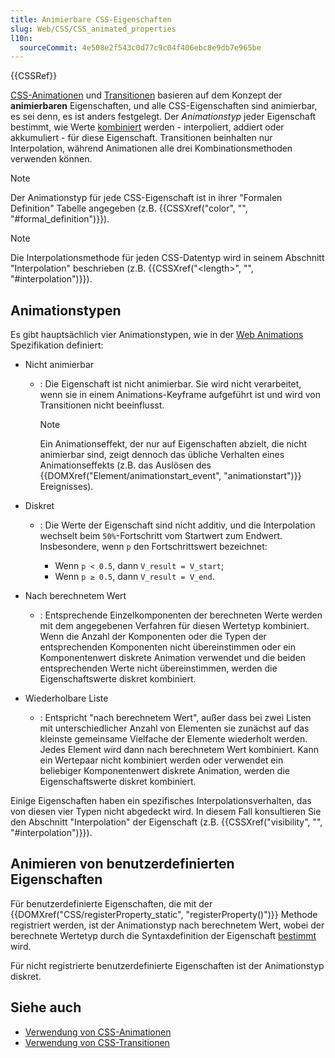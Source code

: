 ```yaml
---
title: Animierbare CSS-Eigenschaften
slug: Web/CSS/CSS_animated_properties
l10n:
  sourceCommit: 4e508e2f543c0d77c9c04f406ebc8e9db7e965be
---
```


{{CSSRef}}

[CSS-Animationen](/de/docs/Web/CSS/CSS_animations) und [Transitionen](/de/docs/Web/CSS/CSS_transitions) basieren auf dem Konzept der **animierbaren** Eigenschaften, und alle CSS-Eigenschaften sind animierbar, es sei denn, es ist anders festgelegt. Der _Animationstyp_ jeder Eigenschaft bestimmt, wie Werte [kombiniert](https://drafts.csswg.org/css-values/#combining-values) werden - interpoliert, addiert oder akkumuliert - für diese Eigenschaft. Transitionen beinhalten nur Interpolation, während Animationen alle drei Kombinationsmethoden verwenden können.

> [!NOTE]
> Der Animationstyp für jede CSS-Eigenschaft ist in ihrer "Formalen Definition" Tabelle angegeben (z.B. {{CSSXref("color", "", "#formal_definition")}}).

> [!NOTE]
> Die Interpolationsmethode für jeden CSS-Datentyp wird in seinem Abschnitt "Interpolation" beschrieben (z.B. {{CSSXref("&lt;length&gt;", "", "#interpolation")}}).

## Animationstypen

Es gibt hauptsächlich vier Animationstypen, wie in der [Web Animations](https://drafts.csswg.org/web-animations-1/#animating-properties) Spezifikation definiert:

- Nicht animierbar

  - : Die Eigenschaft ist nicht animierbar. Sie wird nicht verarbeitet, wenn sie in einem Animations-Keyframe aufgeführt ist und wird von Transitionen nicht beeinflusst.

    > [!NOTE]
    > Ein Animationseffekt, der nur auf Eigenschaften abzielt, die nicht animierbar sind, zeigt dennoch das übliche Verhalten eines Animationseffekts (z.B. das Auslösen des {{DOMXref("Element/animationstart_event", "animationstart")}} Ereignisses).

- Diskret

  - : Die Werte der Eigenschaft sind nicht additiv, und die Interpolation wechselt beim `50%`-Fortschritt vom Startwert zum Endwert. Insbesondere, wenn `p` den Fortschrittswert bezeichnet:

    - Wenn `p < 0.5`, dann `V_result = V_start`;
    - Wenn `p ≥ 0.5`, dann `V_result = V_end`.

- Nach berechnetem Wert

  - : Entsprechende Einzelkomponenten der berechneten Werte werden mit dem angegebenen Verfahren für diesen Wertetyp kombiniert. Wenn die Anzahl der Komponenten oder die Typen der entsprechenden Komponenten nicht übereinstimmen oder ein Komponentenwert diskrete Animation verwendet und die beiden entsprechenden Werte nicht übereinstimmen, werden die Eigenschaftswerte diskret kombiniert.

- Wiederholbare Liste

  - : Entspricht "nach berechnetem Wert", außer dass bei zwei Listen mit unterschiedlicher Anzahl von Elementen sie zunächst auf das kleinste gemeinsame Vielfache der Elemente wiederholt werden. Jedes Element wird dann nach berechnetem Wert kombiniert. Kann ein Wertepaar nicht kombiniert werden oder verwendet ein beliebiger Komponentenwert diskrete Animation, werden die Eigenschaftswerte diskret kombiniert.

Einige Eigenschaften haben ein spezifisches Interpolationsverhalten, das von diesen vier Typen nicht abgedeckt wird. In diesem Fall konsultieren Sie den Abschnitt "Interpolation" der Eigenschaft (z.B. {{CSSXref("visibility", "", "#interpolation")}}).

## Animieren von benutzerdefinierten Eigenschaften

Für benutzerdefinierte Eigenschaften, die mit der {{DOMXref("CSS/registerProperty_static", "registerProperty()")}} Methode registriert werden, ist der Animationstyp nach berechnetem Wert, wobei der berechnete Wertetyp durch die Syntaxdefinition der Eigenschaft [bestimmt](https://drafts.css-houdini.org/css-properties-values-api/#calculation-of-computed-values) wird.

Für nicht registrierte benutzerdefinierte Eigenschaften ist der Animationstyp diskret.

## Siehe auch

- [Verwendung von CSS-Animationen](/de/docs/Web/CSS/CSS_animations/Using_CSS_animations)
- [Verwendung von CSS-Transitionen](/de/docs/Web/CSS/CSS_transitions/Using_CSS_transitions)
